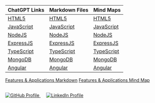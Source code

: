 <!--
  Author: omteja04
  Created on: 11-05-2025 15:37:28
  Description: MSD
-->

| **ChatGPT Links**                                                            | **Markdown Files**                                                                   | **Mind Maps**                   |
| ---------------------------------------------------------------------------- | ------------------------------------------------------------------------------------ | ------------------------------- |
| [HTML5](https://chatgpt.com/share/68203089-f51c-8007-91ab-37c9b632e4b6)      | [HTML5](https://github.com/omteja04/3-2-Semester/blob/master/MSD/HTML5.md)           | [HTML5](./HTML5.html)           |
| [JavaScript](https://chatgpt.com/share/6820544f-be20-8007-908c-eb8cf921f658) | [JavaScript](https://github.com/omteja04/3-2-Semester/blob/master/MSD/JavaScript.md) | [JavaScript](./JavaScript.html) |
| [NodeJS](https://chatgpt.com/share/6820700f-5e18-8007-9804-749179cd3d21)     | [NodeJS](https://github.com/omteja04/3-2-Semester/blob/master/MSD/NodeJS.md)         | [NodeJS](./NodeJS.html)         |
| [ExpressJS](https://chatgpt.com/share/682075c4-2964-8007-aca8-5911e39c2fcd)  | [ExpressJS](https://github.com/omteja04/3-2-Semester/blob/master/MSD/ExpressJS.md)   | [ExpressJS](./ExpressJS.html)   |
| [TypeScript](./TypeScript)                                                   | [TypeScript](https://github.com/omteja04/3-2-Semester/blob/master/MSD/TypeScript.md) | [TypeScript](./TypeScript.html) |
| [MongoDB](./MongoDB)                                                         | [MongoDB](https://github.com/omteja04/3-2-Semester/blob/master/MSD/MongoDB.md)       | [MongoDB](./MongoDB.html)       |
| [Angular](./Angular)                                                         | [Angular](https://github.com/omteja04/3-2-Semester/blob/master/MSD/Angular.md)       | [Angular](./Angular.html)       |

[Features & Applications Markdown](https://github.com/omteja04/3-2-Semester/blob/master/MSD/Features-And-Applications.md)
[Features & Applications Mind Map](./Features-And-Applications.html)

<br>
<span align='center'>
  <a href='https://github.com/omteja04' target='_blank'>
    <img src='https://img.shields.io/badge/GitHub-omteja04-181717?logo=github' alt='GitHub Profile'>
  </a>
</span> &emsp;
<span align='center'>
  <a href='https://linkedin.com/in/omteja' target='_blank'>
    <img src='https://img.shields.io/badge/Linkedin-omteja-0000FF?logo=linkedin' alt='LinkedIn Profile'>
  </a>
</span>

